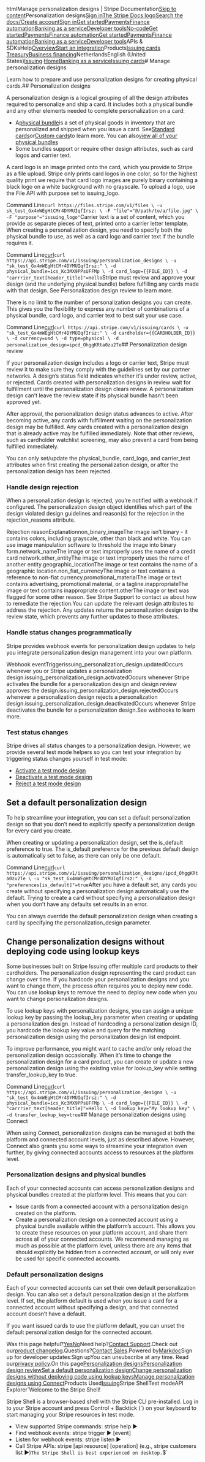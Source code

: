 htmlManage personalization designs | Stripe Documentation[Skip to content](#main-content)Personalization designs[Sign in](https://dashboard.stripe.com/login?redirect=https%3A%2F%2Fdocs.stripe.com%2Fissuing%2Fcards%2Fphysical%2Fpersonalization-designs)[The Stripe Docs logo](/)[Search the docs/](#)[Create account](https://dashboard.stripe.com/register/issuing)[Sign in](https://dashboard.stripe.com/login?redirect=https%3A%2F%2Fdocs.stripe.com%2Fissuing%2Fcards%2Fphysical%2Fpersonalization-designs)[Get started](/get-started)[Payments](/payments)[Finance automation](/finance-automation)[Banking as a service](/financial-services)[Developer tools](/development)[No-code](/no-code)[Get started](/get-started)[Payments](/payments)[Finance automation](/finance-automation)[](#)[Get started](/get-started)[Payments](/payments)[Finance automation](/finance-automation)[Banking as a service](/financial-services)[Developer tools](/development)[](#)APIs & SDKsHelp[Overview](/docs/financial-services)[Start an integration](#)Products[Issuing cards](#)
[Treasury](#)[Business financing](#)NetherlandsEnglish (United States)[](#)[](#)[Issuing](/issuing)·[Home](/docs)[Banking as a service](/docs/financial-services)[Issuing cards](/docs/issuing)# Manage personalization designs

Learn how to prepare and use personalization designs for creating physical cards.## Personalization designs

A personalization design is a logical grouping of all the design attributes required to personalize and ship a card. It includes both a physical bundle and any other elements needed to complete personalization on a card:

- A[physical bundle](/api/issuing/cards/physical/physical_bundles)is a set of physical goods in inventory that are personalized and shipped when you issue a card. See[Standard cards](/issuing/cards/physical/standard)or[Custom cards](/issuing/cards/physical/custom)to learn more. You can also[view all of your physical bundles](/api/issuing/physical_bundles/list)
- Some bundles support or require other design attributes, such as card logos and carrier text.

A card logo is an image printed onto the card, which you provide to Stripe as a file upload. Stripe only prints card logos in one color, so for the highest quality print we require that card logo images are purely binary containing a black logo on a white background with no grayscale. To upload a logo, use the File API with purpose set to issuing_logo.

Command Line`curl https://files.stripe.com/v1/files \
  -u sk_test_Gx4mWEgHtCMr4DYMUIqfIrsz: \
  -F "file"="@/path/to/a/file.jpg" \
  -F "purpose"="issuing_logo"`Carrier text is a set of content, which you provide as separate pieces of text, printed onto a carrier letter template. When creating a personalization design, you need to specify both the physical bundle to use, as well as a card logo and carrier text if the bundle requires it.

Command Line[curl](#)`curl https://api.stripe.com/v1/issuing/personalization_designs \
  -u "sk_test_Gx4mWEgHtCMr4DYMUIqfIrsz:" \
  -d physical_bundle=ics_Kc3MX9PPsUFFMp \
  -d card_logo={{FILE_ID}} \
  -d "carrrier_text[header_title]"=Hello`Stripe must review and approve your design (and the underlying physical bundle) before fulfilling any cards made with that design. See Personalization design review to learn more.

There is no limit to the number of personalization designs you can create. This gives you the flexibility to express any number of combinations of a physical bundle, card logo, and carrier text to best suit your use case.

Command Line[curl](#)`curl https://api.stripe.com/v1/issuing/cards \
  -u "sk_test_Gx4mWEgHtCMr4DYMUIqfIrsz:" \
  -d cardholder={{CARDHOLDER_ID}} \
  -d currency=usd \
  -d type=physical \
  -d personalization_design=ipcd_OhggKRta0zu2Te`## Personalization design review

If your personalization design includes a logo or carrier text, Stripe must review it to make sure they comply with the guidelines set by our partner networks. A design’s status field indicates whether it’s under review, active, or rejected. Cards created with personalization designs in review wait for fulfillment until the personalization design clears review. A personalization design can’t leave the review state if its physical bundle hasn’t been approved yet.

After approval, the personalization design status advances to active. After becoming active, any cards with fulfillment waiting on the personalization design may be fulfilled. Any cards created with a personalization design that is already active may be fulfilled immediately. Note that other reviews, such as cardholder watchlist screening, may also prevent a card from being fulfilled immediately.

You can only set/update the physical_bundle, card_logo, and carrier_text attributes when first creating the personalization design, or after the personalization design has been rejected.

### Handle design rejection

When a personalization design is rejected, you’re notified with a webhook if configured. The personalization design object identifies which part of the design violated design guidelines and reason(s) for the rejection in the rejection_reasons attribute.

Rejection reasonExplanationnon_binary_imageThe image isn’t binary - it contains colors, including grayscale, other than black and white. You can use image manipulation software to threshold the image into binary form.network_nameThe image or text improperly uses the name of a credit card network.other_entityThe image or text improperly uses the name of another entity.geographic_locationThe image or text contains the name of a geographic location.non_fiat_currencyThe image or text contains a reference to non-fiat currency.promotional_materialThe image or text contains advertising, promotional material, or a tagline.inappropriateThe image or text contains inappropriate content.otherThe image or text was flagged for some other reason. See Stripe Support to contact us about how to remediate the rejection.You can update the relevant design attributes to address the rejection. Any updates returns the personalization design to the review state, which prevents any further updates to those attributes.

### Handle status changes programmatically

Stripe provides webhook events for personalization design updates to help you integrate personalization design management into your own platform.

Webhook eventTriggerissuing_personalization_design.updatedOccurs whenever you or Stripe updates a personalization design.issuing_personalization_design.activatedOccurs whenever Stripe activates the bundle for a personalization design and design review approves the design.issuing_personalization_design.rejectedOccurs whenever a personalization design rejects a personalization design.issuing_personalization_design.deactivatedOccurs whenever Stripe deactivates the bundle for a personalization design.See webhooks to learn more.

### Test status changes

Stripe drives all status changes to a personalization design. However, we provide several test mode helpers so you can test your integration by triggering status changes yourself in test mode:

- [Activate a test mode design](/api/issuing/personalization_designs/activate_testmode)
- [Deactivate a test mode design](/api/issuing/personalization_designs/deactivate_testmode)
- [Reject a test mode design](/api/issuing/personalization_designs/reject_testmode)

## Set a default personalization design

To help streamline your integration, you can set a default personalization design so that you don’t need to explicitly specify a personalization design for every card you create.

When creating or updating a personalization design, set the is_default preference to true. The is_default preference for the previous default design is automatically set to false, as there can only be one default.

Command Line[curl](#)`curl https://api.stripe.com/v1/issuing/personalization_designs/ipcd_OhggKRta0zu2Te \
  -u "sk_test_Gx4mWEgHtCMr4DYMUIqfIrsz:" \
  -d "preferences[is_default]"=true`After you have a default set, any cards you create without specifying a personalization design automatically use the default. Trying to create a card without specifying a personalization design when you don’t have any defaults set results in an error.

You can always override the default personalization design when creating a card by specifying the personalization_design parameter.

## Change personalization designs without deploying code using lookup keys

Some businesses built on Stripe Issuing offer multiple card products to their cardholders. The personalization design representing the card product can change over time. If you hardcode your personalization designs and you want to change them, the process often requires you to deploy new code. You can use lookup keys to remove the need to deploy new code when you want to change personalization designs.

To use lookup keys with personalization designs, you can assign a unique lookup key by passing the lookup_key parameter when creating or updating a personalization design. Instead of hardcoding a personalization design ID, you hardcode the lookup key value and query for the matching personalization design using the personalization design list endpoint.

To improve performance, you might want to cache and/or only reload the personalization design occasionally. When it’s time to change the personalization design for a card product, you can create or update a new personalization design using the existing value for lookup_key while setting transfer_lookup_key to true.

Command Line[curl](#)`curl https://api.stripe.com/v1/issuing/personalization_designs \
  -u "sk_test_Gx4mWEgHtCMr4DYMUIqfIrsz:" \
  -d physical_bundle=ics_Kc3MX9PPsUFFMp \
  -d card_logo={{FILE_ID}} \
  -d "carrrier_text[header_title]"=Hello \
  -d lookup_key="My lookup key" \
  -d transfer_lookup_key=true`## Manage personalization designs using Connect

When using Connect, personalization designs can be managed at both the platform and connected account levels, just as described above. However, Connect also grants you some ways to streamline your integration even further, by giving connected accounts access to resources at the platform level.

### Personalization designs and physical bundles

Each of your connected accounts can access personalization designs and physical bundles created at the platform level. This means that you can:

- Issue cards from a connected account with a personalization design created on the platform.
- Create a personalization design on a connected account using a physical bundle available within the platform’s account. This allows you to create these resources on your platform account, and share them across all of your connected accounts. We recommend managing as much as possible at the platform level, unless there are any items that should explicitly be hidden from a connected account, or will only ever be used for specific connected accounts.

### Default personalization designs

Each of your connected accounts can set their own default personalization design. You can also set a default personalization design at the platform level. If set, the platform default is used when you issue a card for a connected account without specifying a design, and that connected account doesn’t have a default.

If you want issued cards to use the platform default, you can unset the default personalization design for the connected account.

Was this page helpful?[Yes](#)[No](#)Need help?[Contact Support](https://support.stripe.com/).Check out our[product changelog](https://stripe.com/blog/changelog).Questions?[Contact Sales](https://stripe.com/contact/sales).Powered by[Markdoc](https://markdoc.dev)Sign up for developer updates:Sign upYou can unsubscribe at any time. Read our[privacy policy](https://stripe.com/privacy).On this page[Personalization designs](#personalization-designs)[Personalization design review](#personalization-design-review)[Set a default personalization design](#set-a-default-personalization-design)[Change personalization designs without deploying code using lookup keys](#change-personalization-designs-without-deploying-code-using-lookup-keys)[Manage personalization designs using Connect](#manage-personalization-designs-using-connect)Products Used[Issuing](/issuing)Stripe ShellTest modeAPI Explorer[](https://stripe.com/docs/stripe-cli#install)`Welcome to the Stripe Shell!

Stripe Shell is a browser-based shell with the Stripe CLI pre-installed. Log in to your
Stripe account and press Control + Backtick (`) on your keyboard to start managing your Stripe
resources in test mode.

- View supported Stripe commands: stripe help ▶️
- Find webhook events: stripe trigger ▶️ [event]
- Listen for webhook events: stripe listen ▶
- Call Stripe APIs: stripe [api resource] [operation] (e.g., stripe customers list ▶️)`The Stripe Shell is best experienced on desktop.`$`